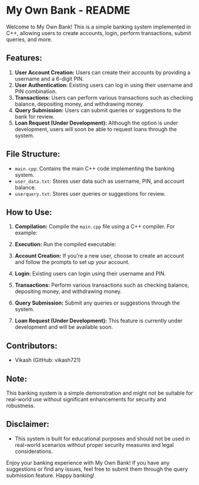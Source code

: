 # My Own Bank - README

Welcome to My Own Bank! This is a simple banking system implemented in C++, allowing users to create accounts, login, perform transactions, submit queries, and more.

## Features:

1. **User Account Creation:** Users can create their accounts by providing a username and a 6-digit PIN.
2. **User Authentication:** Existing users can log in using their username and PIN combination.
3. **Transactions:** Users can perform various transactions such as checking balance, depositing money, and withdrawing money.
4. **Query Submission:** Users can submit queries or suggestions to the bank for review.
5. **Loan Request (Under Development):** Although the option is under development, users will soon be able to request loans through the system.

## File Structure:

- `main.cpp`: Contains the main C++ code implementing the banking system.
- `user_data.txt`: Stores user data such as username, PIN, and account balance.
- `userquery.txt`: Stores user queries or suggestions for review.

## How to Use:

1. **Compilation:** Compile the `main.cpp` file using a C++ compiler. For example:


2. **Execution:** Run the compiled executable:


3. **Account Creation:** If you're a new user, choose to create an account and follow the prompts to set up your account.

4. **Login:** Existing users can login using their username and PIN.

5. **Transactions:** Perform various transactions such as checking balance, depositing money, and withdrawing money.

6. **Query Submission:** Submit any queries or suggestions through the system.

7. **Loan Request (Under Development):** This feature is currently under development and will be available soon.

## Contributors:

- Vikash (GitHub: vikash721)

## Note:

This banking system is a simple demonstration and might not be suitable for real-world use without significant enhancements for security and robustness.

## Disclaimer:

- This system is built for educational purposes and should not be used in real-world scenarios without proper security measures and legal considerations.

Enjoy your banking experience with My Own Bank! If you have any suggestions or find any issues, feel free to submit them through the query submission feature. Happy banking!

